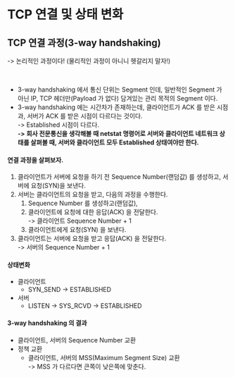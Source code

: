 # TCP 연결 및 상태 변화

## TCP 연결 과정(3-way handshaking)

\-> 논리적인 과정이다! (물리적인 과정이 아니니 헷갈리지 말자!)

<figure><img src="../../../../.gitbook/assets/스크린샷 2024-01-06 11.49.15.png" alt=""><figcaption></figcaption></figure>

* 3-way handshaking 에서 통신 단위는 Segment 인데, 일반적인 Segment 가 아닌 IP, TCP 헤더만(Payload 가 없다) 담겨있는 관리 목적의 Segment 이다.
* 3-way handshaking 에는 시간차가 존재하는데, 클라이언트가 ACK 를 받은 시점과, 서버가 ACK 를 받은 시점이 다르다는 것이다.\
  \-> Established 시점이 다르다.\
  **-> 회사 전문통신을 생각해볼 때 netstat 명령어로 서버와 클라이언트 네트워크 상태를 살펴볼 때, 서버와 클라이언트 모두 Established 상태여야만 한다.**&#x20;

#### 연결 과정을 살펴보자.

1. 클라이언트가 서버에 요청을 하기 전 Sequence Number(랜덤값) 를 생성하고, 서버에 요청(SYN)을 보낸다.
2. 서버는 클라이언트의 요청을 받고, 다음의 과정을 수행한다.
   1. Sequence Number 를 생성하고(랜덤값),
   2. 클라이언트에 요청에 대한 응답(ACK) 을 전달한다.\
      \-> 클라이언트 Sequence Number + 1
   3. 클라이언트에게 요청(SYN) 을 보낸다.
3. 클라이언트는 서버에 요청을 받고 응답(ACK) 을 전달한다.\
   \-> 서버의 Sequence Number + 1

#### 상태변화

* 클라이언트
  * SYN\_SEND -> ESTABLISHED
* 서버
  * LISTEN -> SYS\_RCVD -> ESTABLISHED

#### 3-way handshaking 의 결과

* 클라이언트, 서버의 Sequence Number 교환
* 정책 교환
  * 클라이언트, 서버의 MSS(Maximum Segment Size) 교환\
    \-> MSS 가 다르다면 큰쪽이 낮은쪽에 맞춘다.
